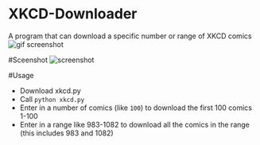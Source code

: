 # XKCD-Downloader
A program that can download a specific number or range of XKCD comics
![gif screenshot](http://i.imgur.com/G7hEt8j.gif)


#Sceenshot
![screenshot](http://i.imgur.com/TINWe40.png)

#Usage
* Download xkcd.py
* Call `python xkcd.py`
* Enter in a number of comics (like `100`) to download the first 100 comics 1-100
* Enter in a range like 983-1082 to download all the comics in the range (this includes 983 and 1082)
